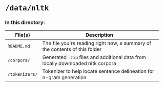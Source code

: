 # `/data/nltk`

### In this directory:
| File(s)        | Description                                                                     |
|----------------|---------------------------------------------------------------------------------|
| `README.md`    | The file you're reading right now, a summary of the contents of this folder     |
| `/corpora/`    | Generated `.zip` files and additional data from locally downloaded nltk corpora |
| `/tokenizers/` | Tokenizer to help locate sentence delineation for n-gram generation             |